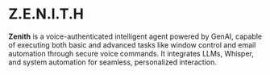 # Z.E.N.I.T.H
**Zenith** is a voice-authenticated intelligent agent powered by GenAI, capable of executing both basic and advanced tasks like window control and email automation through secure voice commands. It integrates LLMs, Whisper, and system automation for seamless, personalized interaction.
